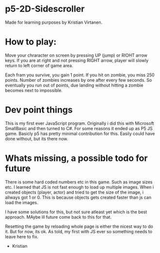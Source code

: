 # p5-2D-Sidescroller
Made for learning purposes by Kristian Virtanen.

# How to play:
Move your chraracter on screen by pressing UP (jump) or RIOHT arrow keys.
If you are at right and not pressing RIGHT arrow, player will slowly return to left corner of game area.

Each fram you survive, you gain 1 point. If you hit on zombie, you miss 250 points.
Number of zombies increases by one after every few seconds. So eventually you run out of points, due landing without hitting a zombie
becomes next to impossible.

# Dev point things
This is my first ever JavaScript program. Originally i did this with Microsoft SmallBasic and then turned to C#. For some reasons
it ended up as P5 JS game. Basicly p5 has pretty minimal contribution for this. Easily could have done without, but its there now.

# Whats missing, a possible todo for future
There is some hard coded numbers etc in this game. Such as image sizes etc. I learned that JS is not fast enough to load up
multiple images. When i created objects (player, actor) and tried to get the size of the image, i allways got 1 or 0.
This is because objects gets created faster than js can load the images.

I have some solutions for this, but not sure atleast yet which is the best approach. MAybe ill future come back to this for that.

Resetting the game by reloading whole page is either the nicest way to do it. But for now, its ok. As told, my first with JS ever so
something needs to leave here to fix.

- Kristian
